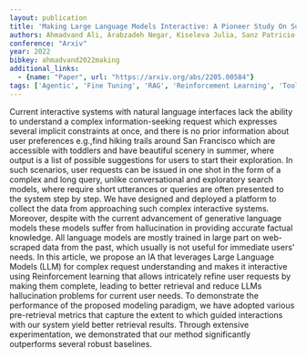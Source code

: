 ```yaml
---
layout: publication
title: 'Making Large Language Models Interactive: A Pioneer Study On Supporting Complex Information-seeking Tasks With Implicit Constraints'
authors: Ahmadvand Ali, Arabzadeh Negar, Kiseleva Julia, Sanz Patricio Figueroa, Deng Xin, Jauhar Sujay, Gamon Michael, Agichtein Eugene, Friend Ned, Aniruddha
conference: "Arxiv"
year: 2022
bibkey: ahmadvand2022making
additional_links:
  - {name: "Paper", url: "https://arxiv.org/abs/2205.00584"}
tags: ['Agentic', 'Fine Tuning', 'RAG', 'Reinforcement Learning', 'Tools']
---
```

Current interactive systems with natural language interfaces lack the ability to understand a complex information-seeking request which expresses several implicit constraints at once, and there is no prior information about user preferences e.g.,find hiking trails around San Francisco which are accessible with toddlers and have beautiful scenery in summer, where output is a list of possible suggestions for users to start their exploration. In such scenarios, user requests can be issued in one shot in the form of a complex and long query, unlike conversational and exploratory search models, where require short utterances or queries are often presented to the system step by step. We have designed and deployed a platform to collect the data from approaching such complex interactive systems. Moreover, despite with the current advancement of generative language models these models suffer from hallucination in providing accurate factual knowledge. All language models are mostly trained in large part on web-scraped data from the past, which usually is not useful for immediate users' needs. In this article, we propose an IA that leverages Large Language Models (LLM) for complex request understanding and makes it interactive using Reinforcement learning that allows intricately refine user requests by making them complete, leading to better retrieval and reduce LLMs hallucination problems for current user needs. To demonstrate the performance of the proposed modeling paradigm, we have adopted various pre-retrieval metrics that capture the extent to which guided interactions with our system yield better retrieval results. Through extensive experimentation, we demonstrated that our method significantly outperforms several robust baselines.
